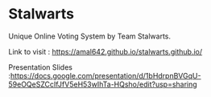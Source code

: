 # Stalwarts

Unique Online Voting System by Team Stalwarts.

Link to visit : https://amal642.github.io/stalwarts.github.io/

Presentation Slides :https://docs.google.com/presentation/d/1bHdrpnBVGqU-59eOQeSZCcIfJfV5eH53wIhTa-HQsho/edit?usp=sharing

